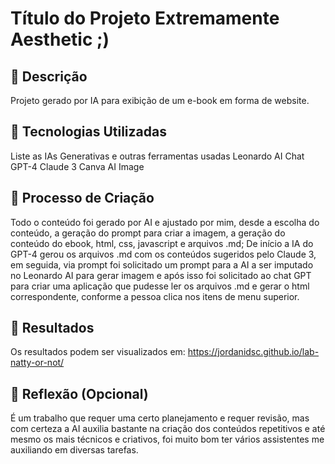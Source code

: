 # Título do Projeto Extremamente Aesthetic ;)

## 📒 Descrição
Projeto gerado por IA para exibição de um e-book em forma de website.

## 🤖 Tecnologias Utilizadas
Liste as IAs Generativas e outras ferramentas usadas
Leonardo AI
Chat GPT-4
Claude 3
Canva AI Image

## 🧐 Processo de Criação
Todo o conteúdo foi gerado por AI e ajustado por mim, desde a escolha do conteúdo, a geração do prompt para criar a imagem, a geração do conteúdo do ebook, html, css, javascript e arquivos .md;
De início a IA do GPT-4 gerou os arquivos .md com os conteúdos sugeridos pelo Claude 3, em seguida, via prompt foi solicitado um prompt para a AI a ser imputado no Leonardo AI para gerar imagem e após isso foi solicitado ao chat GPT para criar uma aplicação que pudesse ler os arquivos .md e gerar o html correspondente, conforme a pessoa clica nos itens de menu superior.


## 🚀 Resultados
Os resultados podem ser visualizados em: https://jordanidsc.github.io/lab-natty-or-not/

## 💭 Reflexão (Opcional)
É um trabalho que requer uma certo planejamento e requer revisão, mas com certeza a AI auxilia bastante na criação dos conteúdos repetitivos e até mesmo os mais técnicos e criativos, foi muito bom ter vários assistentes me auxiliando em diversas tarefas.
